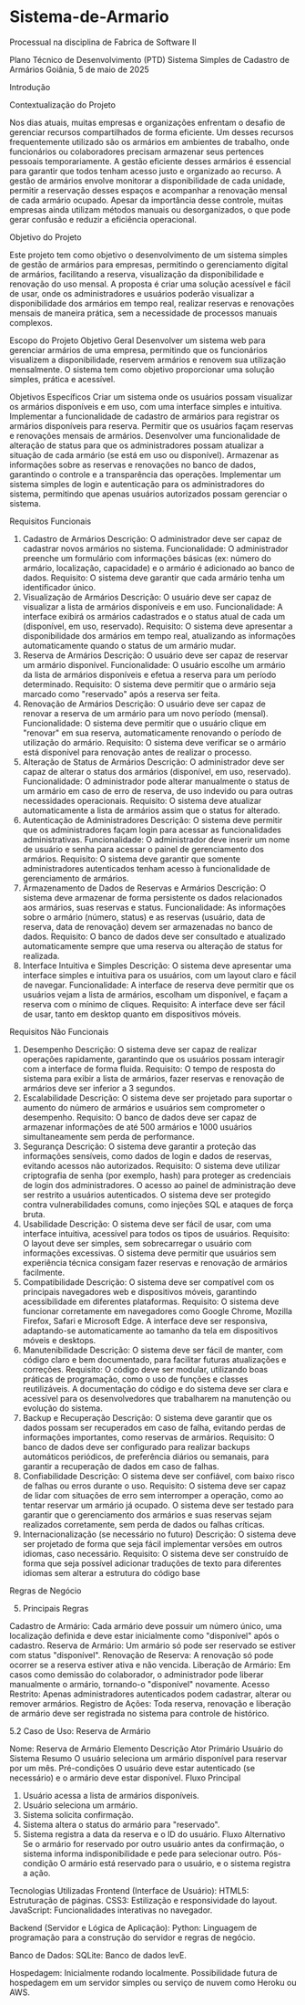 # Sistema-de-Armario
Processual na disciplina de Fabrica de Software II

Plano Técnico de Desenvolvimento (PTD)
Sistema Simples de Cadastro de Armários
Goiânia, 5 de maio de 2025

Introdução

Contextualização do Projeto

Nos dias atuais, muitas empresas e organizações enfrentam o desafio de gerenciar recursos compartilhados de forma eficiente. Um desses recursos frequentemente utilizado são os armários em ambientes de trabalho, onde funcionários ou colaboradores precisam armazenar seus pertences pessoais temporariamente. A gestão eficiente desses armários é essencial para garantir que todos tenham acesso justo e organizado ao recurso. A gestão de armários envolve monitorar a disponibilidade de cada unidade, permitir a reservação desses espaços e acompanhar a renovação mensal de cada armário ocupado. Apesar da importância desse controle, muitas empresas ainda utilizam métodos manuais ou desorganizados, o que pode gerar confusão e reduzir a eficiência operacional.

Objetivo do Projeto

Este projeto tem como objetivo o desenvolvimento de um sistema simples de gestão de armários para empresas, permitindo o gerenciamento digital de armários, facilitando a reserva, visualização da disponibilidade e renovação do uso mensal. A proposta é criar uma solução acessível e fácil de usar, onde os administradores e usuários poderão visualizar a disponibilidade dos armários em tempo real, realizar reservas e renovações mensais de maneira prática, sem a necessidade de processos manuais complexos.

Escopo do Projeto 
Objetivo Geral
Desenvolver um sistema web para gerenciar armários de uma empresa, permitindo que os funcionários visualizem a disponibilidade, reservem armários e renovem sua utilização mensalmente. O sistema tem como objetivo proporcionar uma solução simples, prática e acessível.

Objetivos Específicos
Criar um sistema onde os usuários possam visualizar os armários disponíveis e em uso, com uma interface simples e intuitiva.
Implementar a funcionalidade de cadastro de armários para registrar os armários disponíveis para reserva.
Permitir que os usuários façam reservas e renovações mensais de armários.
Desenvolver uma funcionalidade de alteração de status para que os administradores possam atualizar a situação de cada armário (se está em uso ou disponível).
Armazenar as informações sobre as reservas e renovações no banco de dados, garantindo o controle e a transparência das operações.
Implementar um sistema simples de login e autenticação para os administradores do sistema, permitindo que apenas usuários autorizados possam gerenciar o sistema.

Requisitos Funcionais

1. Cadastro de Armários
Descrição: O administrador deve ser capaz de cadastrar novos armários no sistema.
Funcionalidade: O administrador preenche um formulário com informações básicas (ex: número do armário, localização, capacidade) e o armário é adicionado ao banco de dados.
Requisito: O sistema deve garantir que cada armário tenha um identificador único.
2. Visualização de Armários
Descrição: O usuário deve ser capaz de visualizar a lista de armários disponíveis e em uso.
Funcionalidade: A interface exibirá os armários cadastrados e o status atual de cada um (disponível, em uso, reservado).
Requisito: O sistema deve apresentar a disponibilidade dos armários em tempo real, atualizando as informações automaticamente quando o status de um armário mudar.
3. Reserva de Armários
Descrição: O usuário deve ser capaz de reservar um armário disponível.
Funcionalidade: O usuário escolhe um armário da lista de armários disponíveis e efetua a reserva para um período determinado.
Requisito: O sistema deve permitir que o armário seja marcado como "reservado" após a reserva ser feita.
4. Renovação de Armários
Descrição: O usuário deve ser capaz de renovar a reserva de um armário para um novo período (mensal).
Funcionalidade: O sistema deve permitir que o usuário clique em "renovar" em sua reserva, automaticamente renovando o período de utilização do armário.
Requisito: O sistema deve verificar se o armário está disponível para renovação antes de realizar o processo.
5. Alteração de Status de Armários
Descrição: O administrador deve ser capaz de alterar o status dos armários (disponível, em uso, reservado).
Funcionalidade: O administrador pode alterar manualmente o status de um armário em caso de erro de reserva, de uso indevido ou para outras necessidades operacionais.
Requisito: O sistema deve atualizar automaticamente a lista de armários assim que o status for alterado.
6. Autenticação de Administradores
Descrição: O sistema deve permitir que os administradores façam login para acessar as funcionalidades administrativas.
Funcionalidade: O administrador deve inserir um nome de usuário e senha para acessar o painel de gerenciamento dos armários.
Requisito: O sistema deve garantir que somente administradores autenticados tenham acesso à funcionalidade de gerenciamento de armários.
7. Armazenamento de Dados de Reservas e Armários
Descrição: O sistema deve armazenar de forma persistente os dados relacionados aos armários, suas reservas e status.
Funcionalidade: As informações sobre o armário (número, status) e as reservas (usuário, data de reserva, data de renovação) devem ser armazenadas no banco de dados.
Requisito: O banco de dados deve ser consultado e atualizado automaticamente sempre que uma reserva ou alteração de status for realizada.
8. Interface Intuitiva e Simples
Descrição: O sistema deve apresentar uma interface simples e intuitiva para os usuários, com um layout claro e fácil de navegar.
Funcionalidade: A interface de reserva deve permitir que os usuários vejam a lista de armários, escolham um disponível, e façam a reserva com o mínimo de cliques.
Requisito: A interface deve ser fácil de usar, tanto em desktop quanto em dispositivos móveis.

Requisitos Não Funcionais

1. Desempenho
Descrição: O sistema deve ser capaz de realizar operações rapidamente, garantindo que os usuários possam interagir com a interface de forma fluida.
Requisito: O tempo de resposta do sistema para exibir a lista de armários, fazer reservas e renovação de armários deve ser inferior a 3 segundos.
2. Escalabilidade
Descrição: O sistema deve ser projetado para suportar o aumento do número de armários e usuários sem comprometer o desempenho.
Requisito: O banco de dados deve ser capaz de armazenar informações de até 500 armários e 1000 usuários simultaneamente sem perda de performance.
3. Segurança
Descrição: O sistema deve garantir a proteção das informações sensíveis, como dados de login e dados de reservas, evitando acessos não autorizados.
Requisito:
O sistema deve utilizar criptografia de senha (por exemplo, hash) para proteger as credenciais de login dos administradores.
O acesso ao painel de administração deve ser restrito a usuários autenticados.
O sistema deve ser protegido contra vulnerabilidades comuns, como injeções SQL e ataques de força bruta.
4. Usabilidade
Descrição: O sistema deve ser fácil de usar, com uma interface intuitiva, acessível para todos os tipos de usuários.
Requisito:
O layout deve ser simples, sem sobrecarregar o usuário com informações excessivas.
O sistema deve permitir que usuários sem experiência técnica consigam fazer reservas e renovação de armários facilmente.
5. Compatibilidade
Descrição: O sistema deve ser compatível com os principais navegadores web e dispositivos móveis, garantindo acessibilidade em diferentes plataformas.
Requisito:
O sistema deve funcionar corretamente em navegadores como Google Chrome, Mozilla Firefox, Safari e Microsoft Edge.
A interface deve ser responsiva, adaptando-se automaticamente ao tamanho da tela em dispositivos móveis e desktops.
6. Manutenibilidade
Descrição: O sistema deve ser fácil de manter, com código claro e bem documentado, para facilitar futuras atualizações e correções.
Requisito:
O código deve ser modular, utilizando boas práticas de programação, como o uso de funções e classes reutilizáveis.
A documentação do código e do sistema deve ser clara e acessível para os desenvolvedores que trabalharem na manutenção ou evolução do sistema.
7. Backup e Recuperação
Descrição: O sistema deve garantir que os dados possam ser recuperados em caso de falha, evitando perdas de informações importantes, como reservas de armários.
Requisito:
O banco de dados deve ser configurado para realizar backups automáticos periódicos, de preferência diários ou semanais, para garantir a recuperação de dados em caso de falhas.
8. Confiabilidade
Descrição: O sistema deve ser confiável, com baixo risco de falhas ou erros durante o uso.
Requisito:
O sistema deve ser capaz de lidar com situações de erro sem interromper a operação, como ao tentar reservar um armário já ocupado.
O sistema deve ser testado para garantir que o gerenciamento dos armários e suas reservas sejam realizados corretamente, sem perda de dados ou falhas críticas.
9. Internacionalização (se necessário no futuro)
Descrição: O sistema deve ser projetado de forma que seja fácil implementar versões em outros idiomas, caso necessário.
Requisito:
O sistema deve ser construído de forma que seja possível adicionar traduções de texto para diferentes idiomas sem alterar a estrutura do código base

Regras de Negócio

5. Principais Regras

Cadastro de Armário: Cada armário deve possuir um número único, uma localização definida e deve estar inicialmente como "disponível" após o cadastro.
Reserva de Armário: Um armário só pode ser reservado se estiver com status "disponível".
Renovação de Reserva: A renovação só pode ocorrer se a reserva estiver ativa e não vencida.
Liberação de Armário: Em casos como demissão do colaborador, o administrador pode liberar manualmente o armário, tornando-o "disponível" novamente.
Acesso Restrito: Apenas administradores autenticados podem cadastrar, alterar ou remover armários.
Registro de Ações: Toda reserva, renovação e liberação de armário deve ser registrada no sistema para controle de histórico.

5.2 Caso de Uso: Reserva de Armário

Nome: Reserva de Armário
Elemento
Descrição
Ator Primário
Usuário do Sistema
Resumo
O usuário seleciona um armário disponível para reservar por um mês.
Pré-condições
O usuário deve estar autenticado (se necessário) e o armário deve estar disponível.
Fluxo Principal
1. Usuário acessa a lista de armários disponíveis.
2. Usuário seleciona um armário.
3. Sistema solicita confirmação.
4. Sistema altera o status do armário para "reservado".
5. Sistema registra a data da reserva e o ID do usuário.
Fluxo Alternativo
Se o armário for reservado por outro usuário antes da confirmação, o sistema informa indisponibilidade e pede para selecionar outro.
Pós-condição
O armário está reservado para o usuário, e o sistema registra a ação.

Tecnologias Utilizadas
Frontend (Interface de Usuário):
HTML5: Estruturação de páginas.
CSS3: Estilização e responsividade do layout.
JavaScript: Funcionalidades interativas no navegador.

Backend (Servidor e Lógica de Aplicação):
Python: Linguagem de programação para a construção do servidor e regras de negócio.

Banco de Dados:
SQLite: Banco de dados levE.

Hospedagem:
Inicialmente rodando localmente.
Possibilidade futura de hospedagem em um servidor simples ou serviço de nuvem como Heroku ou AWS.

    
